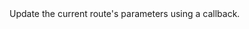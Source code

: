 <script>
    import { resolveNode } from '@roxi/routify'
    import FunctionAPI from '#cmp/FunctionAPI.svelte'


    const updateParams = {
        callback: {
            type: 'function',
            text: 'Receives the current params and returns the new params object.'
        }
    }
</script>


<FunctionAPI name="$updateParams" params={updateParams}>
    Update the current route's parameters using a callback.    
</FunctionAPI>

